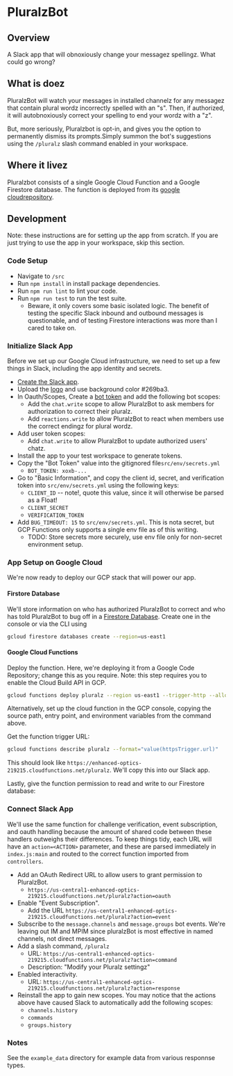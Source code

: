 # PluralzBot

## Overview

A Slack app that will obnoxiously change your messagez spellingz. What could go wrong?

## What is doez

PluralzBot will watch your messages in installed channelz for any messagez that contain plural wordz incorrectly spelled with an "s". Then, if authorized, it will autobnoxiously correct your spelling to end your wordz with a "z".

But, more seriously, Pluralzbot is opt-in, and  gives you the option to permanently dismiss its prompts.Simply summon the bot's suggestions  using the `/pluralz` slash command enabled in your workspace.

## Where it livez

Pluralzbot consists of a single Google Cloud Function and a Google Firestore database. The function is deployed from its [google cloudrepository](https://source.developers.google.com/p/enhanced-optics-219215/r/pluralz).

## Development

Note: these instructions are for setting up the app from scratch. If you are just trying to use the app in your workspace, skip this section.

### Code Setup

* Navigate to `/src`
* Run `npm install` in install package dependencies.
* Run `npm run lint` to lint your code.
* Run `npm run test` to run the test suite.
  * Beware, it only covers some basic isolated logic. The benefit of testing the specific Slack inbound and outbound messages is questionable, and of testing Firestore interactions was more than I cared to take on.

### Initialize Slack App

Before we set up our Google Cloud infrastructure, we need to set up a few things in Slack, including the app identity and secrets.

* [Create the Slack app](https://api.slack.com/apps).
* Upload the [logo](./assets/logo.png) and use background color #269ba3.
* In Oauth/Scopes, Create a [bot token](https://api.slack.com/bot-users) and add the following bot scopes:
  * Add the `chat.write` scope to allow PluralzBot to ask members for authorization to correct their pluralz.
  * Add `reactions.write` to allow PluralzBot to react when members use the correct endingz for plural wordz.
* Add user token scopes:
  * Add `chat.write` to allow PluralzBot to update authorized users' chatz.
* Install the app to your test workspace to generate tokens.
* Copy the "Bot Token" value into the gitignored file`src/env/secrets.yml`
  * `BOT_TOKEN: xoxb-...`
* Go to "Basic Information", and copy the client id, secret, and verification token into `src/env/secrets.yml` using the following keys:
  * `CLIENT_ID` -- note!, quote this value, since it will otherwise be parsed as a Float!
  * `CLIENT_SECRET`
  * `VERIFICATION_TOKEN`
* Add `BUG_TIMEOUT: 15` to `src/env/secrets.yml`. This is nota secret, but GCP Functions only supports a single env file as of this writing.
  * TODO: Store secrets more securely, use env file only for non-secret environment setup.

### App Setup on Google Cloud

We're now ready to deploy our GCP stack that will power our app.

#### Firstore Database

We'll store information on who has authorized PluralzBot to correct and who has told PluralzBot to bug off in a [Firestore Database](https://cloud.google.com/firestore). Create one in the console or via the CLI using

```sh
gcloud firestore databases create --region=us-east1
```

#### Google Cloud Functions

Deploy the function. Here, we're deploying it from a Google Code Repository; change this as you require. Note: this step requires you to enable the Cloud Build API in GCP.

```sh
gcloud functions deploy pluralz --region us-east1 --trigger-http --allow-unauthenticated --runtime nodejs14 --source https://source.developers.google.com/projects/enhanced-optics-219215/repos/pluralz/moveable-aliases/master/paths/src/ --entry-point main --env-vars-file ./env/secrets.yml
```

Alternatively, set up the cloud function in the GCP console, copying the source path, entry point, and environment variables from the command above.

Get the function trigger URL:

```sh
gcloud functions describe pluralz --format="value(httpsTrigger.url)"
```

This should look like `https://enhanced-optics-219215.cloudfunctions.net/pluralz`. We'll copy this into our Slack app.

Lastly, give the function permission to read and write to our Firestore database:

<!-- TODO --- THIS -->

### Connect Slack App

We'll use the same function for challenge verification, event subscription, and oauth handling because the amount of shared code between these handlers outweighs their differences. To keep things tidy, each URL will have an `action=<ACTION>` parameter, and these are parsed immediately in `index.js:main` and routed to the correct function imported from `controllers`.

* Add an OAuth Redirect URL to allow users to grant permission to PluralzBot.
  * `https://us-central1-enhanced-optics-219215.cloudfunctions.net/pluralz?action=oauth`
* Enable "Event Subscription".
  * Add the URL `https://us-central1-enhanced-optics-219215.cloudfunctions.net/pluralz?action=event`
* Subscribe to the `message.channels` and `message.groups` bot events. We're leaving out IM and MPIM since pluralzBot is most effective in named channels, not direct messages.
* Add a slash command, `/pluralz`
  * URL: `https://us-central1-enhanced-optics-219215.cloudfunctions.net/pluralz?action=command`
  * Description: "Modify your Pluralz settingz"
* Enabled interactivity.
  * URL: `https://us-central1-enhanced-optics-219215.cloudfunctions.net/pluralz?action=response`
* Reinstall the app to gain new scopes. You may notice that the actions above have caused Slack to automatically add the following scopes:
  * `channels.history`
  * `commands`
  * `groups.history`

### Notes

See the `example_data` directory for example data from various responnse types.
